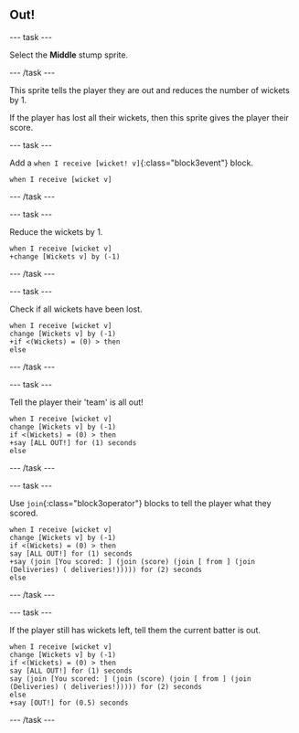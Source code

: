 ## Out!

--- task ---

Select the **Middle** stump sprite.

--- /task ---

This sprite tells the player they are out and reduces the number of wickets by 1.

If the player has lost all their wickets, then this sprite gives the player their score.

--- task ---

Add a `when I receive [wicket! v]`{:class="block3event"} block.

```blocks3
when I receive [wicket v]
```

--- /task ---

--- task ---

Reduce the wickets by 1.

```blocks3
when I receive [wicket v]
+change [Wickets v] by (-1)
```

--- /task ---

--- task ---

Check if all wickets have been lost.

```blocks3
when I receive [wicket v]
change [Wickets v] by (-1)
+if <(Wickets) = (0) > then
else
```

--- /task ---

--- task ---

Tell the player their 'team' is all out!

```blocks3
when I receive [wicket v]
change [Wickets v] by (-1)
if <(Wickets) = (0) > then
+say [ALL OUT!] for (1) seconds
else
```

--- /task ---

--- task ---

Use `join`{:class="block3operator"} blocks to tell the player what they scored.

```blocks3
when I receive [wicket v]
change [Wickets v] by (-1)
if <(Wickets) = (0) > then
say [ALL OUT!] for (1) seconds
+say (join [You scored: ] (join (score) (join [ from ] (join (Deliveries) ( deliveries!))))) for (2) seconds
else
```

--- /task ---

--- task ---

If the player still has wickets left, tell them the current batter is out.

```blocks3
when I receive [wicket v]
change [Wickets v] by (-1)
if <(Wickets) = (0) > then
say [ALL OUT!] for (1) seconds
say (join [You scored: ] (join (score) (join [ from ] (join (Deliveries) ( deliveries!))))) for (2) seconds
else
+say [OUT!] for (0.5) seconds
```
--- /task ---

